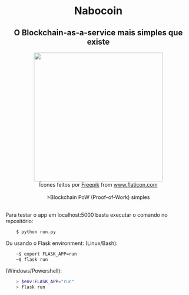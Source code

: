 <h1 align="center">Nabocoin</h1>
<h2 align="center">O Blockchain-as-a-service mais simples que existe</h2>


<div align="center">
  <img src="https://github.com/zerodois-bcc/NaboCoin/blob/main/application/static/img/icon.png" width="350px" height="350px">
</div>
<div align="center">Ícones feitos por <a href="https://www.freepik.com" title="Freepik">Freepik</a> from <a href="https://www.flaticon.com/br/" title="Flaticon">www.flaticon.com</a></div>
<br>
<div align="center">
>Blockchain PoW (Proof-of-Work) simples
</div>
<br>

Para testar o app em localhost:5000 basta executar o comando no repositório:
```bash
    $ python run.py
```
Ou usando o Flask environment:
(Linux/Bash):
```bash
    ~$ export FLASK_APP=run
    ~$ flask run
```
(Windows/Powershell):
```powershell
    > $env:FLASK_APP="run"
    > flask run
```
